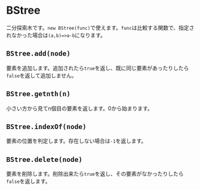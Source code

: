 # BStree
二分探索木です。``new BStree(func)``で使えます。`func`は比較する関数で、指定されなかった場合は`(a,b)=>a-b`になります。
## ``BStree.add(node)``
要素を追加します。追加されたら``true``を返し、既に同じ要素があったりしたら``false``を返して追加しません。
## ``BStree.getnth(n)``
小さい方から見てn個目の要素を返します。0から始まります。
## ``BStree.indexOf(node)``
要素の位置を判定します。存在しない場合は``-1``を返します。
## ``BStree.delete(node)``
要素を削除します。削除出来たら``true``を返し、その要素がなかったりしたら``false``を返します。

